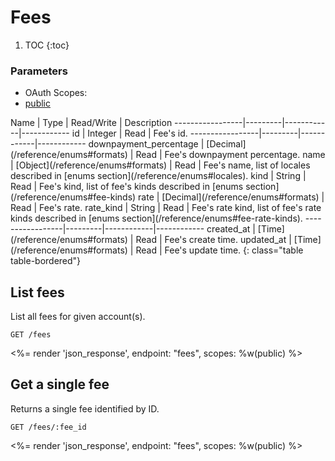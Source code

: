 # Fees

1. TOC
{:toc}

### Parameters
<ul class="nav nav-pills" role="tablist">
  <li class="disabled"><a>OAuth Scopes:</a></li>
  <li class="active"><a href="#public" role="tab" data-toggle="pill">public</a></li>
</ul>
<div class="tab-content" markdown="1">
  <div class="tab-pane active" id="public" markdown="1">
Name             | Type    | Read/Write | Description
-----------------|---------|------------|------------
id               | Integer | Read       | Fee's id.
-----------------|---------|------------|------------
downpayment_percentage | [Decimal](/reference/enums#formats) | Read       | Fee's downpayment percentage.
name             | [Object](/reference/enums#formats)   | Read       | Fee's name, list of locales described in [enums section](/reference/enums#locales).
kind             | String  | Read       | Fee's kind, list of fee's kinds described in [enums section](/reference/enums#fee-kinds)
rate             | [Decimal](/reference/enums#formats)  | Read       | Fee's rate.
rate_kind        | String  | Read       | Fee's rate kind, list of fee's rate kinds described in [enums section](/reference/enums#fee-rate-kinds).
-----------------|---------|------------|------------
created_at       | [Time](/reference/enums#formats) | Read         | Fee's create time.
updated_at       | [Time](/reference/enums#formats) | Read         | Fee's update time.
{: class="table table-bordered"}
  </div>
</div>

## List fees

List all fees for given account(s).

~~~
GET /fees
~~~

<%= render 'json_response', endpoint: "fees", scopes: %w(public) %>

## Get a single fee

Returns a single fee identified by ID.

~~~
GET /fees/:fee_id
~~~

<%= render 'json_response', endpoint: "fees", scopes: %w(public) %>
